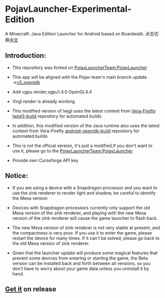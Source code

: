 # PojavLauncher-Experimental-Edition
A Minecraft: Java Edition Launcher for Android based on Boardwalk.
点击切换<a href="/README-ZH_CN.md">中文</a>
## Introduction:
* This repository was forked on [PojavLauncherTeam:PojavLauncher](https://github.com/PojavLauncherTeam/PojavLauncher)

* This app will be aligned with the Pojav team's main branch update →[v3_openjdk](https://github.com/PojavLauncherTeam/PojavLauncher/tree/v3_openjdk)

* Add vgpu render,vgpu1.4.0 OpenGL4.4

* Virgl render is already working

* This modified version of lwjgl uses the latest content from [Vera-Firefly](https://github.com/Vera-Firefly) [lwjgl3-build](https://github.com/Vera-Firefly/lwjgl3-build) repository for automated builds

* In addition, this modified version of the Java runtime also uses the latest content from Vera-Firefly [android-openjdk-build](https://github.com/Vera-Firefly/android-openjdk-build) repository for automated builds

* This is not the official version, it's just a modified,If you don't want to use it, please go to the [PojavLauncherTeam:PojavLauncher](https://github.com/PojavLauncherTeam/PojavLauncher)

* Provide own Curseforge API key

## Notice:
* If you are using a device with a Snapdragon processor and you want to use the zink renderer to render light and shadow, be careful to identify the Mesa version

* Devices with Snapdragon processors currently only support the old Mesa version of the zink renderer, and playing with the new Mesa version of the zink renderer will cause the game launcher to flash back.

* The new Mesa version of zink renderer is not very stable at present, and the compactness is very poor. If you use it to enter the game, please restart the device for many times. If it can't be solved, please go back to the old Mesa version of zink renderer.

* Given that the launcher update will produce some magical features that prevent some devices from entering or starting the game, the Beta version can be installed back and forth between all versions, so you don't have to worry about your game data unless you uninstall it by hand.

## [Get it](https://github.com/Vera-Firefly/PojavLauncher-Beta-Zink/releases) on release
